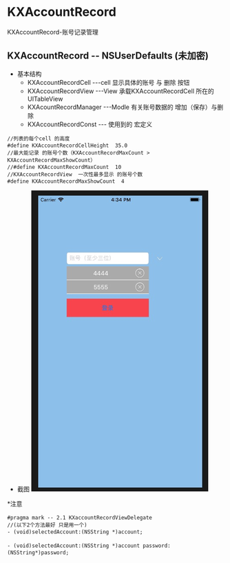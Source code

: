 # KXAccountRecord
KXAccountRecord-账号记录管理
## KXAccountRecord -- NSUserDefaults (未加密)
* 基本结构
    * KXAccountRecordCell   ---cell   显示具体的账号 与 删除 按钮
    * KXAccountRecordView   ---View   承载KXAccountRecordCell 所在的 UITableView
    * KXAcountRecordManager ---Modle  有关账号数据的 增加（保存）与删除
    * KXAccountRecordConst  ---       使用到的 宏定义   
   
````objc
//列表的每个cell 的高度
#define KXAccountRecordCellHeight  35.0
//最大能记录 的账号个数（KXAccountRecordMaxCount > KXAccountRecordMaxShowCount）
//#define KXAccountRecordMaxCount  10
//KXAccountRecordView  一次性最多显示 的账号个数
#define KXAccountRecordMaxShowCount  4
````
      
* 截图
![(账号列表)](https://github.com/KongXiangX/KXAccountRecord/blob/master/KXAccountRecord/账号列表.png)

*注意 
````objc
#pragma mark -- 2.1 KXaccountRecordViewDelegate
//(以下2个方法最好 只是用一个)
- (void)selectedAccount:(NSString *)account;

- (void)selectedAccount:(NSString *)account password:(NSString*)password;


````
